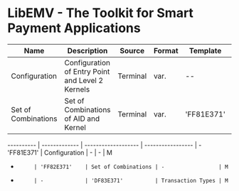 LibEMV - The Toolkit for Smart Payment Applications
===================================================

Name                 | Description                                      | Source   | Format | Template   | Tag        | Length
-------------------- | ------------------------------------------------ | -------- | ------ | ---------- | ---------- | ------
Configuration        | Configuration of Entry Point and Level 2 Kernels | Terminal | var.   | --         | 'FF81E371' | var.
Set of Combinations  | Set of Combinations of AID and Kernel            | Terminal | var.   | 'FF81E371' | 'FF82E371' | var.

---------- | ------------- | ------------------- | ----------------- | -
'FF81E371' | Configuration | -                   | -                 | M
-          | 'FF82E371'    | Set of Combinations | -                 | M
-          | -             | 'DF83E371'          | Transaction Types | M
